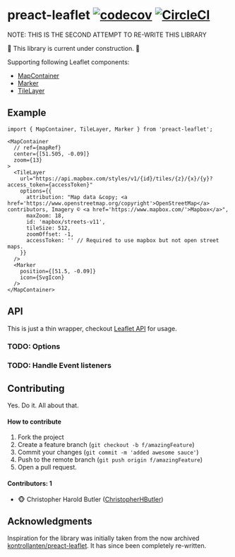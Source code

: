 # preact-leaflet [![codecov](https://codecov.io/gh/kontrollanten/preact-leaflet/branch/master/graph/badge.svg)](https://codecov.io/gh/kontrollanten/preact-leaflet) [![CircleCI](https://circleci.com/gh/kontrollanten/preact-leaflet.svg?style=svg)](https://circleci.com/gh/kontrollanten/preact-leaflet)

NOTE: THIS IS THE SECOND ATTEMPT TO RE-WRITE THIS LIBRARY

🚧 This library is current under construction. 🚧

Supporting following Leaflet components:
* [MapContainer](https://leafletjs.com/reference-1.4.0.html#map-example)
* [Marker](https://leafletjs.com/reference-1.4.0.html#marker)
* [TileLayer](https://leafletjs.com/reference-1.4.0.html#tilelayer)

## Example

```
import { MapContainer, TileLayer, Marker } from 'preact-leaflet';

<MapContainer
  // ref={mapRef}
  center={[51.505, -0.09]}
  zoom={13}
>
  <TileLayer
    url="https://api.mapbox.com/styles/v1/{id}/tiles/{z}/{x}/{y}?access_token={accessToken}"
    options={{
      attribution: "Map data &copy; <a href='https://www.openstreetmap.org/copyright'>OpenStreetMap</a> contributors, Imagery © <a href='https://www.mapbox.com/'>Mapbox</a>",
      maxZoom: 18,
      id: 'mapbox/streets-v11',
      tileSize: 512,
      zoomOffset: -1,
      accessToken: '' // Required to use mapbox but not open street maps.
    }}
  />
  <Marker
    position={[51.5, -0.09]}
    icon={SvgIcon}
  />
</MapContainer>
```

## API
This is just a thin wrapper, checkout [Leaflet API](https://leafletjs.com/reference.html) for usage.

### TODO: Options


### TODO: Handle Event listeners



## Contributing
Yes. Do it. All about that.

#### How to contribute
1. Fork the project
2. Create a feature branch (`git checkout -b f/amazingFeature`)
3. Commit your changes (`git commit -m 'added awesome sauce'`)
4. Push to the remote branch (`git push origin f/amazingFeature`)
5. Open a pull request.

#### Contributors: 1

- :monkey_face: Christopher Harold Butler ([ChristopherHButler](https://github.com/ChristopherHButler))

## Acknowledgments

Inspiration for the library was initially taken from the now archived [kontrollanten/preact-leaflet](https://github.com/kontrollanten/preact-leaflet). It has since been completely re-written.

